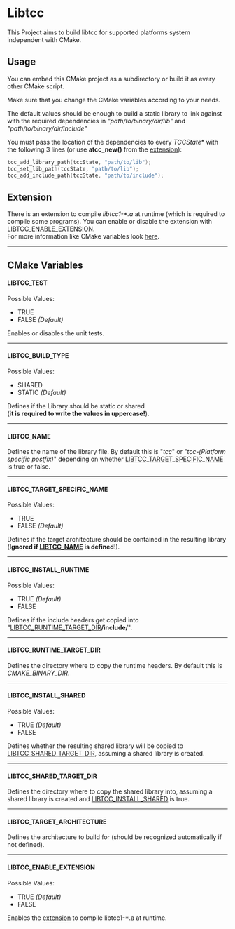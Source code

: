 # Libtcc
This Project aims to build libtcc for supported platforms system independent with CMake.

## Usage
You can embed this CMake project as a subdirectory or build it as every other CMake script.

Make sure that you change the CMake variables according to your needs.

The default values should be enough to build a static library to link against with the required
dependencies in *"path/to/binary/dir/lib"* and *"path/to/binary/dir/include"*

You must pass the location of the dependencies to every *TCCState** with the following 3 lines (or use **atcc_new()** from the [extension](#extension)):
````c
tcc_add_library_path(tccState, "path/to/lib");
tcc_set_lib_path(tccState, "path/to/lib");
tcc_add_include_path(tccState, "path/to/include");
````

## <a name="extension">Extension</a>
There is an extension to compile *libtcc1-\*.a* at runtime (which is required to compile some programs).
You can enable or disable the extension with [LIBTCC_ENABLE_EXTENSION](#LIBTCC_ENABLE_EXTENSION).  
For more information like CMake variables look [here](extension/README.md).

---
## CMake Variables
#### <a name="LIBTCC_TEST">LIBTCC_TEST</a>
Possible Values:
- TRUE
- FALSE *(Default)*

Enables or disables the unit tests.

---
#### <a name="LIBTCC_BUILD_TYPE">LIBTCC_BUILD_TYPE</a>
Possible Values:
- SHARED
- STATIC *(Default)*

Defines if the Library should be static or shared  
(**it is required to write the values in uppercase!**).

---
#### <a name="LIBTCC_NAME">LIBTCC_NAME</a>
Defines the name of the library file.
By default this is "*tcc*" or "*tcc-(Platform specific postfix)*"
depending on whether [LIBTCC_TARGET_SPECIFIC_NAME](#LIBTCC_TARGET_SPECIFIC_NAME) is true or false.

---
#### <a name="LIBTCC_TARGET_SPECIFIC_NAME">LIBTCC_TARGET_SPECIFIC_NAME</a>
Possible Values:
- TRUE
- FALSE *(Default)*

Defines if the target architecture should be contained in the resulting library (**Ignored if [LIBTCC_NAME](#LIBTCC_NAME) is defined**!).

---
#### <a name="LIBTCC_INSTALL_RUNTIME">LIBTCC_INSTALL_RUNTIME</a>
Possible Values:
- TRUE *(Default)*
- FALSE

Defines if the include headers get copied into
"[LIBTCC_RUNTIME_TARGET_DIR](#LIBTCC_RUNTIME_TARGET_DIR)**/include/**".

---
#### <a name="LIBTCC_RUNTIME_TARGET_DIR">LIBTCC_RUNTIME_TARGET_DIR</a>
Defines the directory where to copy the runtime headers.
By default this is *CMAKE_BINARY_DIR*.

---
#### <a name="LIBTCC_INSTALL_SHARED_TO_BINARY">LIBTCC_INSTALL_SHARED</a>
Possible Values:
- TRUE *(Default)*
- FALSE

Defines whether the resulting shared library will be copied to [LIBTCC_SHARED_TARGET_DIR](#LIBTCC_SHARED_TARGET_DIR),
assuming a shared library is created.

---
#### <a name="LIBTCC_SHARED_TARGET_DIR">LIBTCC_SHARED_TARGET_DIR</a>
Defines the directory where to copy the shared library into, assuming a shared library is created and [LIBTCC_INSTALL_SHARED](#LIBTCC_INSTALL_SHARED) is true.

---
#### <a name="LIBTCC_TARGET_ARCHITECTURE">LIBTCC_TARGET_ARCHITECTURE</a>
Defines the architecture to build for (should be recognized automatically if not defined).

---
#### <a name="LIBTCC_ENABLE_EXTENSION">LIBTCC_ENABLE_EXTENSION</a>
Possible Values:
- TRUE *(Default)*
- FALSE

Enables the [extension](#extension) to compile libtcc1-*.a at runtime.
